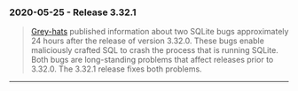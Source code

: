 ### 2020\-05\-25 \- Release 3\.32\.1


> [Grey\-hats](https://en.wikipedia.org/wiki/Grey_hat) published
> information about two SQLite bugs approximately 24 hours after
> the release of version 3\.32\.0\. These bugs enable maliciously
> crafted SQL to crash the process that is running SQLite. Both
> bugs are long\-standing problems that affect releases prior to
> 3\.32\.0\. The 3\.32\.1 release fixes both problems.



---

